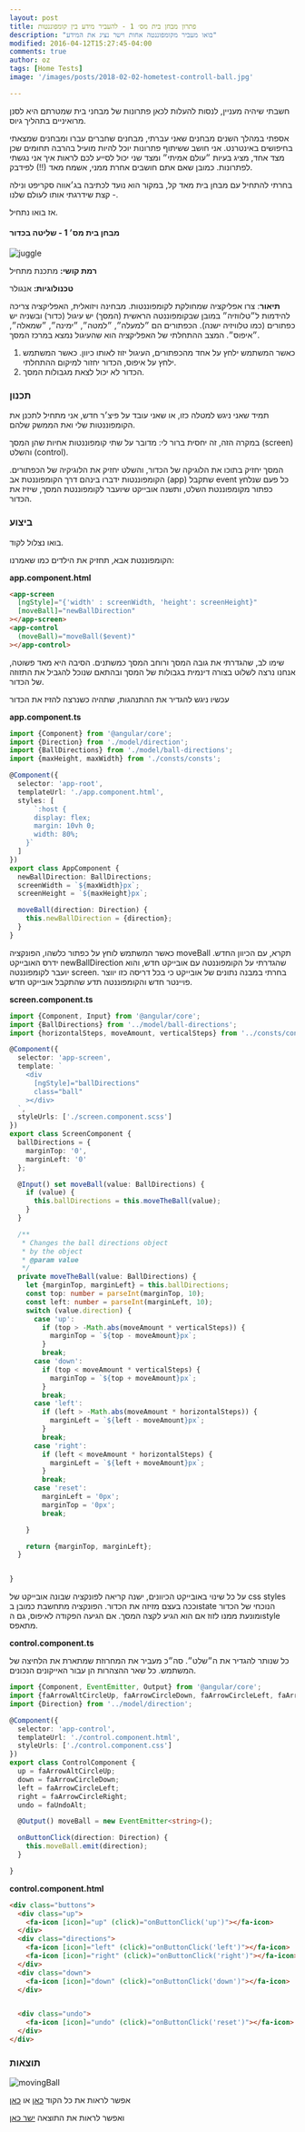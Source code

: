 ```yaml
---
layout: post
title: פתרון מבחן בית מס׳ 1 - להעביר מידע בין קומפוננטות
description: "בואו מעביר מקומפוננטה אחות וישר נציג את המידע"
modified: 2016-04-12T15:27:45-04:00
comments: true
author: oz
tags: [Home Tests]
image: '/images/posts/2018-02-02-hometest-controll-ball.jpg'

---
```




חשבתי שיהיה מעניין, לנסות להעלות לכאן פתרונות של מבחני בית שמטרתם היא לסנן מרואיניים בתהליך גיוס. 

אספתי במהלך השנים מבחנים שאני עברתי, מבחנים שחברים עברו ומבחנים שמצאתי בחיפושים באינטרנט. אני חושב ששיתוף פתרונות יוכל להיות מועיל בהרבה תחומים שכן מצד אחד, מציג בעיות ״עולם אמיתי״ ומצד שני יכול לסייע לכם לראות איך אני נגשתי לפתרונות. כמובן שאם אתם חושבים אחרת ממני, אשמח מאד (!!) לפידבק. 



בחרתי להתחיל עם מבחן בית מאד קל, במקור הוא נועד לכתיבה בג׳אווה סקריפט ונילה - קצת שידרגתי אותו לעולם שלנו. 

אז בואו נתחיל. 

#### מבחן בית מס׳ 1 - שליטה בכדור

![juggle](/images/gifs/juggle.gif)

**רמת קושי:** מתכנת מתחיל

**טכנולוגיות:** אנגולר

**תיאור**: צרו אפליקציה שמחולקת לקומפוננטות. מבחינה ויזואלית, האפליקציה צריכה להידמות ל״טלווזיה״ במובן שבקומפוננטה הראשית (המסך)  יש עיגול (כדור) ובשניה יש כפתורים (כמו טלוויזיה ישנה). הכפתורים הם ״למעלה״, ״למטה״, ״ימינה״, ״שמאלה״, ״איפוס״. המצב ההתחלתי של האפליקציה הוא שהעיגול נמצא במרכז המסך. 

1. כאשר המשתמש ילחץ על אחד מהכפתורים, העיגול יזוז לאותו כיוון. כאשר המשתמש ילחץ על איפוס, הכדור יחזור למיקום ההתחלתי.
2. הכדור לא יכול לצאת מגבולות המסך.



### תכנון

תמיד שאני ניגש למטלה כזו, או שאני עובד על פיצ׳ר חדש, אני מתחיל לתכנן את הקומפוננטות שלי ואת הממשק שלהם. 

במקרה הזה, זה יחסית ברור לי: מדובר על שתי קומפוננטות אחיות שהן המסך (screen) והשלט (control).

המסך יחזיק בתוכו את הלוגיקה של הכדור, והשלט יחזיק את הלוגיקיה של הכפתורים. הקומפוננטות ידברו בינהם דרך הקומפוננטת אב (app) שתקבל event כל פעם שנלחץ כפתור מקומפוננטת השלט, ותשנה אובייקט שיועבר לקומפוננטת המסך, שיזיז את הכדור.



### ביצוע

בואו נצלול לקוד.

הקומפוננטת אבא, תחזיק את הילדים כמו שאמרנו:



<script src="https://gist.github.com/ozgonen/1fd9418c06f0f11dbef6549f84388d07.js"></script>

**app.component.html**

```html
<app-screen
  [ngStyle]="{'width' : screenWidth, 'height': screenHeight}"
  [moveBall]="newBallDirection"
></app-screen>
<app-control
  (moveBall)="moveBall($event)"
></app-control>
```

שימו לב, שהגדרתי את גובה המסך ורוחב המסך כמשתנים. הסיבה היא מאד פשוטה, אנחנו נרצה לשלוט בצורה דינמית בגבולות של המסך ובהתאם שנוכל להגביל את התזוזה של הכדור.

עכשיו ניגש להגדיר את ההתנהגות, שתהיה כשנרצה להזיז את הכדור

**app.component.ts**

```typescript
import {Component} from '@angular/core';
import {Direction} from './model/direction';
import {BallDirections} from './model/ball-directions';
import {maxHeight, maxWidth} from './consts/consts';

@Component({
  selector: 'app-root',
  templateUrl: './app.component.html',
  styles: [
      `:host {
      display: flex;
      margin: 10vh 0;
      width: 80%;
    }`
  ]
})
export class AppComponent {
  newBallDirection: BallDirections;
  screenWidth = `${maxWidth}px`;
  screenHeight = `${maxHeight}px`;

  moveBall(direction: Direction) {
    this.newBallDirection = {direction};
  }
}
```

כאשר המשתמש לוחץ על כפתור כלשהו, הפונקציה  moveBall תקרא, עם הכיוון החדש. ידרס האובייקט newBallDirection שהגדרתי על הקומפוננטה עם אובייקט חדש, והוא יועבר לקומפוננטה screen. בחרתי במבנה נתונים של אובייקט כי בכל דריסה כזו יווצר פויינטר חדש והקומפוננטה תדע שהתקבל אובייקט חדש.  

**screen.component.ts**



```typescript
import {Component, Input} from '@angular/core';
import {BallDirections} from '../model/ball-directions';
import {horizontalSteps, moveAmount, verticalSteps} from '../consts/consts';

@Component({
  selector: 'app-screen',
  template: `
    <div
      [ngStyle]="ballDirections"
      class="ball"
    ></div>
  `,
  styleUrls: ['./screen.component.scss']
})
export class ScreenComponent {
  ballDirections = {
    marginTop: '0',
    marginLeft: '0'
  };

  @Input() set moveBall(value: BallDirections) {
    if (value) {
      this.ballDirections = this.moveTheBall(value);
    }
  }

  /**
   * Changes the ball directions object
   * by the object
   * @param value
   */
  private moveTheBall(value: BallDirections) {
    let {marginTop, marginLeft} = this.ballDirections;
    const top: number = parseInt(marginTop, 10);
    const left: number = parseInt(marginLeft, 10);
    switch (value.direction) {
      case 'up':
        if (top > -Math.abs(moveAmount * verticalSteps)) {
          marginTop = `${top - moveAmount}px`;
        }
        break;
      case 'down':
        if (top < moveAmount * verticalSteps) {
          marginTop = `${top + moveAmount}px`;
        }
        break;
      case 'left':
        if (left > -Math.abs(moveAmount * horizontalSteps)) {
          marginLeft = `${left - moveAmount}px`;
        }
        break;
      case 'right':
        if (left < moveAmount * horizontalSteps) {
          marginLeft = `${left + moveAmount}px`;
        }
        break;
      case 'reset':
        marginLeft = '0px';
        marginTop = '0px';
        break;

    }

    return {marginTop, marginLeft};
  }


}
```

על כל שינוי באובייקט הכיוונים, ישנה קריאה לפונקציה שבונה אובייקט של css styles וככה בעצם מזיזה את הכדור. הפונקציה מתחשבת כמובן בstate הנוכחי של הכדור ומונעת ממנו לזוז אם הוא הגיע לקצה המסך. אם הגיעה הפקודה לאיפוס, גם הstyle מתאפס. 

**control.component.ts**

כל שנותר להגדיר את ה״שלט״. סה״כ מעביר את המחרוזת שמתארת את הלחיצה של המשתמש. כל שאר ההצהרות הן עבור האייקונים הנכונים.



```typescript
import {Component, EventEmitter, Output} from '@angular/core';
import {faArrowAltCircleUp, faArrowCircleDown, faArrowCircleLeft, faArrowCircleRight, faUndoAlt} from '@fortawesome/free-solid-svg-icons';
import {Direction} from '../model/direction';

@Component({
  selector: 'app-control',
  templateUrl: './control.component.html',
  styleUrls: ['./control.component.css']
})
export class ControlComponent {
  up = faArrowAltCircleUp;
  down = faArrowCircleDown;
  left = faArrowCircleLeft;
  right = faArrowCircleRight;
  undo = faUndoAlt;

  @Output() moveBall = new EventEmitter<string>();

  onButtonClick(direction: Direction) {
    this.moveBall.emit(direction);
  }

}
```

**control.component.html**

```html
<div class="buttons">
  <div class="up">
    <fa-icon [icon]="up" (click)="onButtonClick('up')"></fa-icon>
  </div>
  <div class="directions">
    <fa-icon [icon]="left" (click)="onButtonClick('left')"></fa-icon>
    <fa-icon [icon]="right" (click)="onButtonClick('right')"></fa-icon>
  </div>
  <div class="down">
    <fa-icon [icon]="down" (click)="onButtonClick('down')"></fa-icon>
  </div>


  <div class="undo">
    <fa-icon [icon]="undo" (click)="onButtonClick('reset')"></fa-icon>
  </div>
</div>
```

### תוצאות



![movingBall](/images/gifs/movingBall.gif)

אפשר לראות את כל הקוד [כאן](https://github.com/ozgonen/MovingBall) או [כאן](https://stackblitz.com/github/ozgonen/MovingBall) 

ואפשר לראות את התוצאה [ישר כאן](https://rlmiqygw.github.stackblitz.io)

